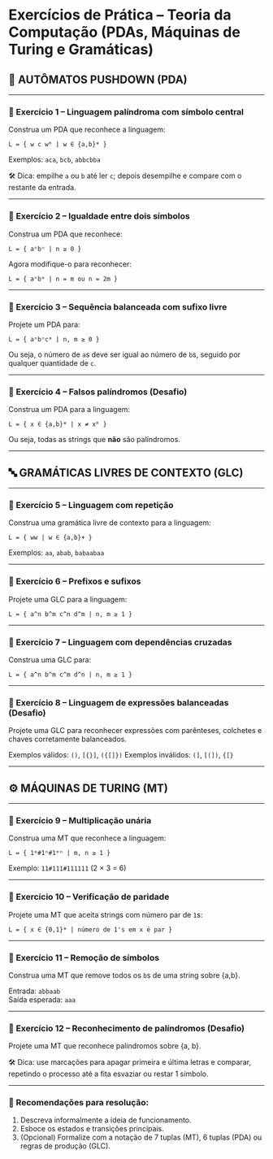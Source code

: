 # Exercícios de Prática – Teoria da Computação (PDAs, Máquinas de Turing e Gramáticas)

## 🧠 AUTÔMATOS PUSHDOWN (PDA)

---

### 🔸 Exercício 1 – Linguagem palíndroma com símbolo central

Construa um PDA que reconhece a linguagem:

    L = { w c wᴿ | w ∈ {a,b}* }

Exemplos: `aca`, `bcb`, `abbcbba`

🛠️ Dica: empilhe `a` ou `b` até ler `c`; depois desempilhe e compare com o restante da entrada.

---

### 🔸 Exercício 2 – Igualdade entre dois símbolos

Construa um PDA que reconhece:

    L = { aⁿbⁿ | n ≥ 0 }

Agora modifique-o para reconhecer:

    L = { aⁿbᵐ | n = m ou n = 2m }

---

### 🔸 Exercício 3 – Sequência balanceada com sufixo livre

Projete um PDA para:

    L = { aⁿbⁿcᵐ | n, m ≥ 0 }

Ou seja, o número de `a`s deve ser igual ao número de `b`s, seguido por qualquer quantidade de `c`.

---

### 🔸 Exercício 4 – Falsos palíndromos (Desafio)

Construa um PDA para a linguagem:

    L = { x ∈ {a,b}* | x ≠ xᴿ }

Ou seja, todas as strings que **não** são palíndromos.

---

## 🔤 GRAMÁTICAS LIVRES DE CONTEXTO (GLC)

---

### 🔸 Exercício 5 – Linguagem com repetição

Construa uma gramática livre de contexto para a linguagem:

    L = { ww | w ∈ {a,b}+ }

Exemplos: `aa`, `abab`, `babaabaa`

---

### 🔸 Exercício 6 – Prefixos e sufixos

Projete uma GLC para a linguagem:

    L = { a^n b^m c^n d^m | n, m ≥ 1 }

---

### 🔸 Exercício 7 – Linguagem com dependências cruzadas

Construa uma GLC para:

    L = { a^n b^m c^m d^n | n, m ≥ 1 }

---

### 🔸 Exercício 8 – Linguagem de expressões balanceadas (Desafio)

Projete uma GLC para reconhecer expressões com parênteses, colchetes e chaves corretamente balanceados.

Exemplos válidos: `()`, `[{}]`, `({[]})`
Exemplos inválidos: `(]`, `[(])`, `{[}`

---

## ⚙️ MÁQUINAS DE TURING (MT)

---

### 🔸 Exercício 9 – Multiplicação unária

Construa uma MT que reconhece a linguagem:

    L = { 1ᵐ#1ⁿ#1ᵐⁿ | m, n ≥ 1 }

Exemplo: `11#111#111111` (2 × 3 = 6)

---

### 🔸 Exercício 10 – Verificação de paridade

Projete uma MT que aceita strings com número par de `1`s:

    L = { x ∈ {0,1}* | número de 1's em x é par }

---

### 🔸 Exercício 11 – Remoção de símbolos

Construa uma MT que remove todos os `b`s de uma string sobre {a,b}.

Entrada: `abbaab`  
Saída esperada: `aaa`

---

### 🔸 Exercício 12 – Reconhecimento de palíndromos (Desafio)

Projete uma MT que reconhece palíndromos sobre {a, b}.

🛠️ Dica: use marcações para apagar primeira e última letras e comparar, repetindo o processo até a fita esvaziar ou restar 1 símbolo.

---

### 📝 Recomendações para resolução:

1. Descreva informalmente a ideia de funcionamento.
2. Esboce os estados e transições principais.
3. (Opcional) Formalize com a notação de 7 tuplas (MT), 6 tuplas (PDA) ou regras de produção (GLC).
